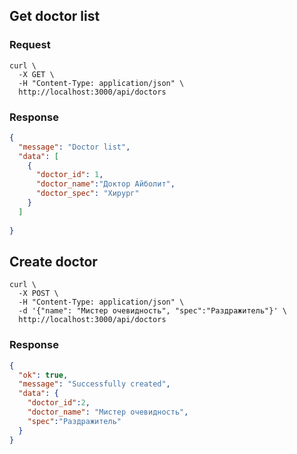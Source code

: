 

## Get doctor list

### Request

```shell
curl \
  -X GET \
  -H "Content-Type: application/json" \
  http://localhost:3000/api/doctors
```

### Response

```json
{
  "message": "Doctor list",
  "data": [
    {
      "doctor_id": 1,
      "doctor_name":"Доктор Айболит",
      "doctor_spec": "Хирург"
    }  
  ]
  
}
```

## Create doctor

```shell
curl \
  -X POST \
  -H "Content-Type: application/json" \
  -d '{"name": "Мистер очевидность", "spec":"Раздражитель"}' \
  http://localhost:3000/api/doctors
```

### Response

```json
{
  "ok": true,
  "message": "Successfully created",
  "data": {
    "doctor_id":2,
    "doctor_name": "Мистер очевидность",
    "spec":"Раздражитель"
  }
}
```